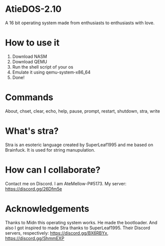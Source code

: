 # AtieDOS-2.10
A 16 bit operating system made from enthusiasts to enthusiasts with love.

# How to use it
1. Download NASM
2. Download QEMU
3. Run the shell script of your os
4. Emulate it using qemu-system-x86_64
5. Done!

# Commands
About, chset, clear, echo, help, pause, prompt, restart, shutdown, stra, write

# What's stra?
Stra is an esoteric language created by SuperLeaf1995 and me based on Brainfuck. It is used for string manupulation.

# How can I collaborate?
Contact me on Discord. I am AteMellow-P#5173. My server: https://discord.gg/26Dfm5e

# Acknowledgements
Thanks to Midn this operating system works. He made the bootloader. And also I got inspired to made Stra thanks to SuperLeaf1995. Their Discord servers, respectively: https://discord.gg/BX6RBYx, https://discord.gg/ShmmEXP

